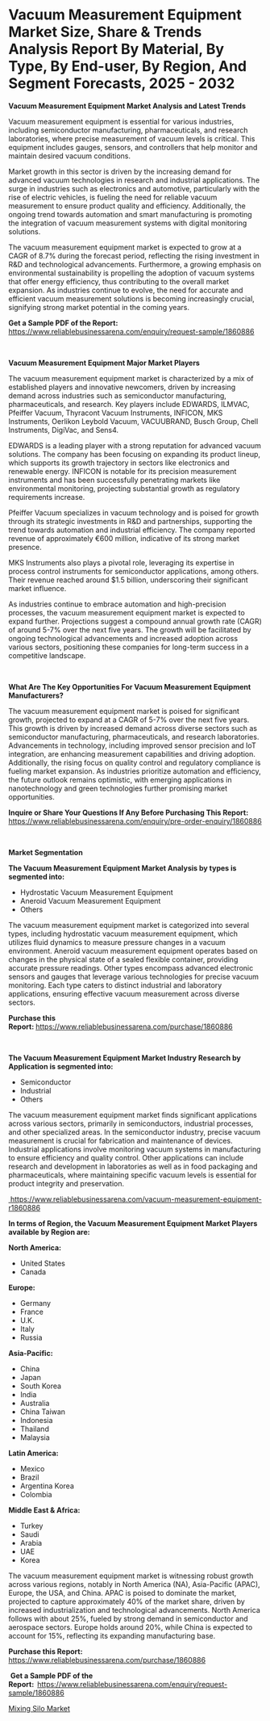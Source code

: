 <p><h1>Vacuum Measurement Equipment Market Size, Share & Trends Analysis Report By Material, By Type, By End-user, By Region, And Segment Forecasts, 2025 - 2032</h1></p><p><strong>Vacuum Measurement Equipment Market Analysis and Latest Trends</strong></p>
<p><p>Vacuum measurement equipment is essential for various industries, including semiconductor manufacturing, pharmaceuticals, and research laboratories, where precise measurement of vacuum levels is critical. This equipment includes gauges, sensors, and controllers that help monitor and maintain desired vacuum conditions. </p><p>Market growth in this sector is driven by the increasing demand for advanced vacuum technologies in research and industrial applications. The surge in industries such as electronics and automotive, particularly with the rise of electric vehicles, is fueling the need for reliable vacuum measurement to ensure product quality and efficiency. Additionally, the ongoing trend towards automation and smart manufacturing is promoting the integration of vacuum measurement systems with digital monitoring solutions.</p><p>The vacuum measurement equipment market is expected to grow at a CAGR of 8.7% during the forecast period, reflecting the rising investment in R&D and technological advancements. Furthermore, a growing emphasis on environmental sustainability is propelling the adoption of vacuum systems that offer energy efficiency, thus contributing to the overall market expansion. As industries continue to evolve, the need for accurate and efficient vacuum measurement solutions is becoming increasingly crucial, signifying strong market potential in the coming years.</p></p>
<p><strong>Get a Sample PDF of the Report:&nbsp;</strong> <a href="https://www.reliablebusinessarena.com/enquiry/request-sample/1860886?utm_campaign=2130&utm_medium=2&utm_source=Github&utm_content=ia&utm_term=22022025&utm_id=vacuum-measurement-equipment">https://www.reliablebusinessarena.com/enquiry/request-sample/1860886</a></p>
<p>&nbsp;</p>
<p><strong>Vacuum Measurement Equipment Major Market Players</strong></p>
<p><p>The vacuum measurement equipment market is characterized by a mix of established players and innovative newcomers, driven by increasing demand across industries such as semiconductor manufacturing, pharmaceuticals, and research. Key players include EDWARDS, ILMVAC, Pfeiffer Vacuum, Thyracont Vacuum Instruments, INFICON, MKS Instruments, Oerlikon Leybold Vacuum, VACUUBRAND, Busch Group, Chell Instruments, DigiVac, and Sens4.</p><p>EDWARDS is a leading player with a strong reputation for advanced vacuum solutions. The company has been focusing on expanding its product lineup, which supports its growth trajectory in sectors like electronics and renewable energy. INFICON is notable for its precision measurement instruments and has been successfully penetrating markets like environmental monitoring, projecting substantial growth as regulatory requirements increase.</p><p>Pfeiffer Vacuum specializes in vacuum technology and is poised for growth through its strategic investments in R&D and partnerships, supporting the trend towards automation and industrial efficiency. The company reported revenue of approximately €600 million, indicative of its strong market presence. </p><p>MKS Instruments also plays a pivotal role, leveraging its expertise in process control instruments for semiconductor applications, among others. Their revenue reached around $1.5 billion, underscoring their significant market influence.</p><p>As industries continue to embrace automation and high-precision processes, the vacuum measurement equipment market is expected to expand further. Projections suggest a compound annual growth rate (CAGR) of around 5-7% over the next five years. The growth will be facilitated by ongoing technological advancements and increased adoption across various sectors, positioning these companies for long-term success in a competitive landscape.</p></p>
<p>&nbsp;</p>
<p><strong>What Are The Key Opportunities For Vacuum Measurement Equipment Manufacturers?</strong></p>
<p><p>The vacuum measurement equipment market is poised for significant growth, projected to expand at a CAGR of 5-7% over the next five years. This growth is driven by increased demand across diverse sectors such as semiconductor manufacturing, pharmaceuticals, and research laboratories. Advancements in technology, including improved sensor precision and IoT integration, are enhancing measurement capabilities and driving adoption. Additionally, the rising focus on quality control and regulatory compliance is fueling market expansion. As industries prioritize automation and efficiency, the future outlook remains optimistic, with emerging applications in nanotechnology and green technologies further promising market opportunities.</p></p>
<p><strong>Inquire or Share Your Questions If Any Before Purchasing This Report:</strong> <a href="https://www.reliablebusinessarena.com/enquiry/pre-order-enquiry/1860886?utm_campaign=2130&utm_medium=2&utm_source=Github&utm_content=ia&utm_term=22022025&utm_id=vacuum-measurement-equipment">https://www.reliablebusinessarena.com/enquiry/pre-order-enquiry/1860886</a></p>
<p>&nbsp;</p>
<p><strong>Market Segmentation</strong></p>
<p><strong>The Vacuum Measurement Equipment Market Analysis by types is segmented into:</strong></p>
<p><ul><li>Hydrostatic Vacuum Measurement Equipment</li><li>Aneroid Vacuum Measurement Equipment</li><li>Others</li></ul></p>
<p><p>The vacuum measurement equipment market is categorized into several types, including hydrostatic vacuum measurement equipment, which utilizes fluid dynamics to measure pressure changes in a vacuum environment. Aneroid vacuum measurement equipment operates based on changes in the physical state of a sealed flexible container, providing accurate pressure readings. Other types encompass advanced electronic sensors and gauges that leverage various technologies for precise vacuum monitoring. Each type caters to distinct industrial and laboratory applications, ensuring effective vacuum measurement across diverse sectors.</p></p>
<p><strong>Purchase this Report:&nbsp;</strong><a href="https://www.reliablebusinessarena.com/purchase/1860886?utm_campaign=2130&utm_medium=2&utm_source=Github&utm_content=ia&utm_term=22022025&utm_id=vacuum-measurement-equipment">https://www.reliablebusinessarena.com/purchase/1860886</a></p>
<p>&nbsp;</p>
<p><strong>The Vacuum Measurement Equipment Market Industry Research by Application is segmented into:</strong></p>
<p><ul><li>Semiconductor</li><li>Industrial</li><li>Others</li></ul></p>
<p><p>The vacuum measurement equipment market finds significant applications across various sectors, primarily in semiconductors, industrial processes, and other specialized areas. In the semiconductor industry, precise vacuum measurement is crucial for fabrication and maintenance of devices. Industrial applications involve monitoring vacuum systems in manufacturing to ensure efficiency and quality control. Other applications can include research and development in laboratories as well as in food packaging and pharmaceuticals, where maintaining specific vacuum levels is essential for product integrity and preservation.</p></p>
<p><a href="https://www.reliablebusinessarena.com/vacuum-measurement-equipment-r1860886?utm_campaign=2130&utm_medium=2&utm_source=Github&utm_content=ia&utm_term=22022025&utm_id=vacuum-measurement-equipment">&nbsp;https://www.reliablebusinessarena.com/vacuum-measurement-equipment-r1860886</a></p>
<p><strong>In terms of Region, the Vacuum Measurement Equipment Market Players available by Region are:</strong></p>
<p>
    <p> <strong> North America: </strong>
        <ul>
            <li>United States</li>
            <li>Canada</li>
        </ul>
        </p> 
    <p> <strong> Europe: </strong>
        <ul>
            <li>Germany</li>
            <li>France</li>
            <li>U.K.</li>
            <li>Italy</li>
            <li>Russia</li>
        </ul>
        </p> 
    <p> <strong> Asia-Pacific: </strong>
        <ul>
            <li>China</li>
            <li>Japan</li>
            <li>South Korea</li>
            <li>India</li>
            <li>Australia</li>
            <li>China Taiwan</li>
            <li>Indonesia</li>
            <li>Thailand</li>
            <li>Malaysia</li>
        </ul>
        </p> 
    <p> <strong> Latin America: </strong>
        <ul>
            <li>Mexico</li>
            <li>Brazil</li>
            <li>Argentina Korea</li>
            <li>Colombia</li>
        </ul>
        </p> 
    <p> <strong> Middle East & Africa: </strong>
        <ul>
            <li>Turkey</li>
            <li>Saudi</li>
            <li>Arabia</li>
            <li>UAE</li>
            <li>Korea</li>
        </ul>
    </p>
    </p>
<p><p>The vacuum measurement equipment market is witnessing robust growth across various regions, notably in North America (NA), Asia-Pacific (APAC), Europe, the USA, and China. APAC is poised to dominate the market, projected to capture approximately 40% of the market share, driven by increased industrialization and technological advancements. North America follows with about 25%, fueled by strong demand in semiconductor and aerospace sectors. Europe holds around 20%, while China is expected to account for 15%, reflecting its expanding manufacturing base.</p></p>
<p><strong>Purchase this Report: </strong><a href="https://www.reliablebusinessarena.com/purchase/1860886?utm_campaign=2130&utm_medium=2&utm_source=Github&utm_content=ia&utm_term=22022025&utm_id=vacuum-measurement-equipment">https://www.reliablebusinessarena.com/purchase/1860886</a></p>
<p>&nbsp;<strong>Get a Sample PDF of the Report:&nbsp;&nbsp;</strong><a href="https://www.reliablebusinessarena.com/enquiry/request-sample/1860886?utm_campaign=2130&utm_medium=2&utm_source=Github&utm_content=ia&utm_term=22022025&utm_id=vacuum-measurement-equipment">https://www.reliablebusinessarena.com/enquiry/request-sample/1860886</a></p>
<p><strong></strong></p>
<p><p><a href="https://github.com/delindacallegari68/Market-Research-Report-List-1/blob/main/mixing-silo-market.md?utm_campaign=2130&utm_medium=2&utm_source=Github&utm_content=ia&utm_term=22022025&utm_id=vacuum-measurement-equipment">Mixing Silo Market</a></p></p>